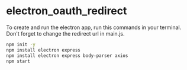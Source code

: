 # electron_oauth_redirect

To create and run the electron app, run this commands in your terminal. Don't forget to change the redirect url in main.js.

```bash
npm init -y
npm install electron express
npm install electron express body-parser axios
npm start

```
